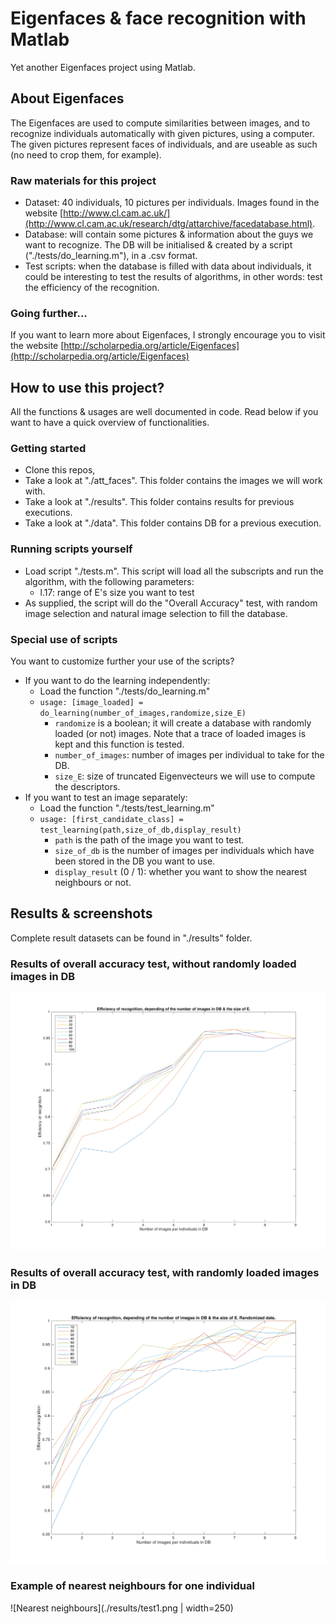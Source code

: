 # Eigenfaces & face recognition with Matlab

Yet another Eigenfaces project using Matlab.

## About Eigenfaces

The Eigenfaces are used to compute similarities between images, and to recognize individuals automatically with given pictures, using a computer. The given pictures represent faces of individuals, and are useable as such (no need to crop them, for example).

### Raw materials for this project

- Dataset: 40 individuals, 10 pictures per individuals. Images found in the website [http://www.cl.cam.ac.uk/](http://www.cl.cam.ac.uk/research/dtg/attarchive/facedatabase.html).
- Database: will contain some pictures & information about the guys we want to recognize. The DB will be initialised & created by a script ("./tests/do\_learning.m"), in a .csv format.
- Test scripts: when the database is filled with data about individuals, it could be interesting to test the results of algorithms, in other words: test the efficiency of the recognition.

### Going further...

If you want to learn more about Eigenfaces, I strongly encourage you to visit the website [http://scholarpedia.org/article/Eigenfaces](http://scholarpedia.org/article/Eigenfaces)

## How to use this project?

All the functions & usages are well documented in code. Read below if you want to have a quick overview of functionalities.

### Getting started

- Clone this repos,
- Take a look at "./att\_faces". This folder contains the images we will work with.
- Take a look at "./results". This folder contains results for previous executions.
- Take a look at "./data". This folder contains DB for a previous execution.

### Running scripts yourself

- Load script "./tests.m". This script will load all the subscripts and run the algorithm, with the following parameters:
    + l.17: range of E's size you want to test
- As supplied, the script will do the "Overall Accuracy" test, with random image selection and natural image selection to fill the database.

### Special use of scripts

You want to customize further your use of the scripts?

- If you want to do the learning independently:
    + Load the function "./tests/do_learning.m"
    + `usage: [image_loaded] = do_learning(number_of_images,randomize,size_E)`
        * `randomize` is a boolean; it will create a database with randomly loaded (or not) images. Note that a trace of loaded images is kept and this function is tested.
        * `number_of_images`: number of images per individual to take for the DB.
        * `size_E`: size of truncated Eigenvecteurs we will use to compute the descriptors.
- If you want to test an image separately:
    + Load the function "./tests/test\_learning.m"
    + `usage: [first_candidate_class] = test_learning(path,size_of_db,display_result)`
        * `path` is the path of the image you want to test.
        * `size_of_db` is the number of images per individuals which have been stored in the DB you want to use.
        * `display_result` (0 / 1): whether you want to show the nearest neighbours or not.

## Results & screenshots

Complete result datasets can be found in "./results" folder.

### Results of overall accuracy test, without randomly loaded images in DB

![Results of overall accuracy test, without randomly loaded images in DB](./results/perc_not_random.png)

### Results of overall accuracy test, with randomly loaded images in DB

![Results of overall accuracy test, with randomly loaded images in DB](./results/perc_random.png)

### Example of nearest neighbours for one individual 

![Nearest neighbours](./results/test1.png | width=250)




